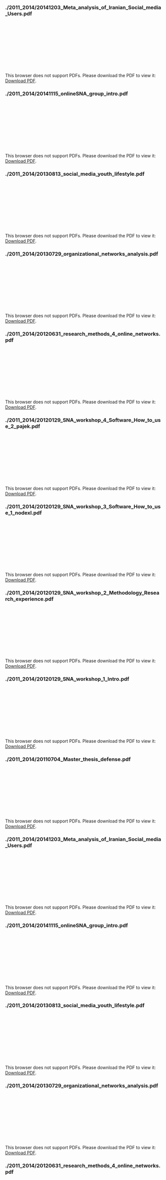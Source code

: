 
### ./2011_2014/20141203_Meta_analysis_of_Iranian_Social_media_Users.pdf

<object data="./2011_2014/20141203_Meta_analysis_of_Iranian_Social_media_Users.pdf" type="application/pdf" width="500px" height="500px">
    <embed src="./2011_2014/20141203_Meta_analysis_of_Iranian_Social_media_Users.pdf">
        <p>This browser does not support PDFs. Please download the PDF to view it: <a href="./2011_2014/20141203_Meta_analysis_of_Iranian_Social_media_Users.pdf">Download PDF</a>.</p>
    </embed>
</object>

### ./2011_2014/20141115_onlineSNA_group_intro.pdf

<object data="./2011_2014/20141115_onlineSNA_group_intro.pdf" type="application/pdf" width="500px" height="500px">
    <embed src="./2011_2014/20141115_onlineSNA_group_intro.pdf">
        <p>This browser does not support PDFs. Please download the PDF to view it: <a href="./2011_2014/20141115_onlineSNA_group_intro.pdf">Download PDF</a>.</p>
    </embed>
</object>

### ./2011_2014/20130813_social_media_youth_lifestyle.pdf

<object data="./2011_2014/20130813_social_media_youth_lifestyle.pdf" type="application/pdf" width="500px" height="500px">
    <embed src="./2011_2014/20130813_social_media_youth_lifestyle.pdf">
        <p>This browser does not support PDFs. Please download the PDF to view it: <a href="./2011_2014/20130813_social_media_youth_lifestyle.pdf">Download PDF</a>.</p>
    </embed>
</object>

### ./2011_2014/20130729_organizational_networks_analysis.pdf

<object data="./2011_2014/20130729_organizational_networks_analysis.pdf" type="application/pdf" width="500px" height="500px">
    <embed src="./2011_2014/20130729_organizational_networks_analysis.pdf">
        <p>This browser does not support PDFs. Please download the PDF to view it: <a href="./2011_2014/20130729_organizational_networks_analysis.pdf">Download PDF</a>.</p>
    </embed>
</object>

### ./2011_2014/20120631_research_methods_4_online_networks.pdf

<object data="./2011_2014/20120631_research_methods_4_online_networks.pdf" type="application/pdf" width="500px" height="500px">
    <embed src="./2011_2014/20120631_research_methods_4_online_networks.pdf">
        <p>This browser does not support PDFs. Please download the PDF to view it: <a href="./2011_2014/20120631_research_methods_4_online_networks.pdf">Download PDF</a>.</p>
    </embed>
</object>

### ./2011_2014/20120129_SNA_workshop_4_Software_How_to_use_2_pajek.pdf

<object data="./2011_2014/20120129_SNA_workshop_4_Software_How_to_use_2_pajek.pdf" type="application/pdf" width="500px" height="500px">
    <embed src="./2011_2014/20120129_SNA_workshop_4_Software_How_to_use_2_pajek.pdf">
        <p>This browser does not support PDFs. Please download the PDF to view it: <a href="./2011_2014/20120129_SNA_workshop_4_Software_How_to_use_2_pajek.pdf">Download PDF</a>.</p>
    </embed>
</object>

### ./2011_2014/20120129_SNA_workshop_3_Software_How_to_use_1_nodexl.pdf

<object data="./2011_2014/20120129_SNA_workshop_3_Software_How_to_use_1_nodexl.pdf" type="application/pdf" width="500px" height="500px">
    <embed src="./2011_2014/20120129_SNA_workshop_3_Software_How_to_use_1_nodexl.pdf">
        <p>This browser does not support PDFs. Please download the PDF to view it: <a href="./2011_2014/20120129_SNA_workshop_3_Software_How_to_use_1_nodexl.pdf">Download PDF</a>.</p>
    </embed>
</object>

### ./2011_2014/20120129_SNA_workshop_2_Methodology_Research_experience.pdf

<object data="./2011_2014/20120129_SNA_workshop_2_Methodology_Research_experience.pdf" type="application/pdf" width="500px" height="500px">
    <embed src="./2011_2014/20120129_SNA_workshop_2_Methodology_Research_experience.pdf">
        <p>This browser does not support PDFs. Please download the PDF to view it: <a href="./2011_2014/20120129_SNA_workshop_2_Methodology_Research_experience.pdf">Download PDF</a>.</p>
    </embed>
</object>

### ./2011_2014/20120129_SNA_workshop_1_Intro.pdf

<object data="./2011_2014/20120129_SNA_workshop_1_Intro.pdf" type="application/pdf" width="500px" height="500px">
    <embed src="./2011_2014/20120129_SNA_workshop_1_Intro.pdf">
        <p>This browser does not support PDFs. Please download the PDF to view it: <a href="./2011_2014/20120129_SNA_workshop_1_Intro.pdf">Download PDF</a>.</p>
    </embed>
</object>

### ./2011_2014/20110704_Master_thesis_defense.pdf

<object data="./2011_2014/20110704_Master_thesis_defense.pdf" type="application/pdf" width="500px" height="500px">
    <embed src="./2011_2014/20110704_Master_thesis_defense.pdf">
        <p>This browser does not support PDFs. Please download the PDF to view it: <a href="./2011_2014/20110704_Master_thesis_defense.pdf">Download PDF</a>.</p>
    </embed>
</object>

### ./2011_2014/20141203_Meta_analysis_of_Iranian_Social_media_Users.pdf

<object data="./2011_2014/20141203_Meta_analysis_of_Iranian_Social_media_Users.pdf" type="application/pdf" width="500px" height="500px">
    <embed src="./2011_2014/20141203_Meta_analysis_of_Iranian_Social_media_Users.pdf">
        <p>This browser does not support PDFs. Please download the PDF to view it: <a href="./2011_2014/20141203_Meta_analysis_of_Iranian_Social_media_Users.pdf">Download PDF</a>.</p>
    </embed>
</object>

### ./2011_2014/20141115_onlineSNA_group_intro.pdf

<object data="./2011_2014/20141115_onlineSNA_group_intro.pdf" type="application/pdf" width="500px" height="500px">
    <embed src="./2011_2014/20141115_onlineSNA_group_intro.pdf">
        <p>This browser does not support PDFs. Please download the PDF to view it: <a href="./2011_2014/20141115_onlineSNA_group_intro.pdf">Download PDF</a>.</p>
    </embed>
</object>

### ./2011_2014/20130813_social_media_youth_lifestyle.pdf

<object data="./2011_2014/20130813_social_media_youth_lifestyle.pdf" type="application/pdf" width="500px" height="500px">
    <embed src="./2011_2014/20130813_social_media_youth_lifestyle.pdf">
        <p>This browser does not support PDFs. Please download the PDF to view it: <a href="./2011_2014/20130813_social_media_youth_lifestyle.pdf">Download PDF</a>.</p>
    </embed>
</object>

### ./2011_2014/20130729_organizational_networks_analysis.pdf

<object data="./2011_2014/20130729_organizational_networks_analysis.pdf" type="application/pdf" width="500px" height="500px">
    <embed src="./2011_2014/20130729_organizational_networks_analysis.pdf">
        <p>This browser does not support PDFs. Please download the PDF to view it: <a href="./2011_2014/20130729_organizational_networks_analysis.pdf">Download PDF</a>.</p>
    </embed>
</object>

### ./2011_2014/20120631_research_methods_4_online_networks.pdf

<object data="./2011_2014/20120631_research_methods_4_online_networks.pdf" type="application/pdf" width="500px" height="500px">
    <embed src="./2011_2014/20120631_research_methods_4_online_networks.pdf">
        <p>This browser does not support PDFs. Please download the PDF to view it: <a href="./2011_2014/20120631_research_methods_4_online_networks.pdf">Download PDF</a>.</p>
    </embed>
</object>

### ./2011_2014/20120129_SNA_workshop_4_Software_How_to_use_2_pajek.pdf

<object data="./2011_2014/20120129_SNA_workshop_4_Software_How_to_use_2_pajek.pdf" type="application/pdf" width="500px" height="500px">
    <embed src="./2011_2014/20120129_SNA_workshop_4_Software_How_to_use_2_pajek.pdf">
        <p>This browser does not support PDFs. Please download the PDF to view it: <a href="./2011_2014/20120129_SNA_workshop_4_Software_How_to_use_2_pajek.pdf">Download PDF</a>.</p>
    </embed>
</object>

### ./2011_2014/20120129_SNA_workshop_3_Software_How_to_use_1_nodexl.pdf

<object data="./2011_2014/20120129_SNA_workshop_3_Software_How_to_use_1_nodexl.pdf" type="application/pdf" width="500px" height="500px">
    <embed src="./2011_2014/20120129_SNA_workshop_3_Software_How_to_use_1_nodexl.pdf">
        <p>This browser does not support PDFs. Please download the PDF to view it: <a href="./2011_2014/20120129_SNA_workshop_3_Software_How_to_use_1_nodexl.pdf">Download PDF</a>.</p>
    </embed>
</object>

### ./2011_2014/20120129_SNA_workshop_2_Methodology_Research_experience.pdf

<object data="./2011_2014/20120129_SNA_workshop_2_Methodology_Research_experience.pdf" type="application/pdf" width="500px" height="500px">
    <embed src="./2011_2014/20120129_SNA_workshop_2_Methodology_Research_experience.pdf">
        <p>This browser does not support PDFs. Please download the PDF to view it: <a href="./2011_2014/20120129_SNA_workshop_2_Methodology_Research_experience.pdf">Download PDF</a>.</p>
    </embed>
</object>

### ./2011_2014/20120129_SNA_workshop_1_Intro.pdf

<object data="./2011_2014/20120129_SNA_workshop_1_Intro.pdf" type="application/pdf" width="500px" height="500px">
    <embed src="./2011_2014/20120129_SNA_workshop_1_Intro.pdf">
        <p>This browser does not support PDFs. Please download the PDF to view it: <a href="./2011_2014/20120129_SNA_workshop_1_Intro.pdf">Download PDF</a>.</p>
    </embed>
</object>

### ./2011_2014/20110704_Master_thesis_defense.pdf

<object data="./2011_2014/20110704_Master_thesis_defense.pdf" type="application/pdf" width="500px" height="500px">
    <embed src="./2011_2014/20110704_Master_thesis_defense.pdf">
        <p>This browser does not support PDFs. Please download the PDF to view it: <a href="./2011_2014/20110704_Master_thesis_defense.pdf">Download PDF</a>.</p>
    </embed>
</object>
